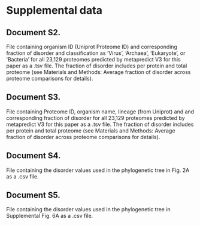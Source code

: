 # Supplemental data

## Document S2. 

File containing organism ID (Uniprot Proteome ID) and corresponding fraction of disorder and classification as ‘Virus’, ‘Archaea’, ‘Eukaryote’, or ‘Bacteria’ for all 23,129 proteomes predicted by metapredict V3 for this paper as a .tsv file. The fraction of disorder includes per protein and total proteome (see Materials and Methods: Average fraction of disorder across proteome comparisons for details).

## Document S3. 

File containing Proteome ID, organism name, lineage (from Uniprot) and and corresponding fraction of disorder for all 23,129 proteomes predicted by metapredict V3 for this paper as a .tsv file. The fraction of disorder includes per protein and total proteome (see Materials and Methods: Average fraction of disorder across proteome comparisons for details).

## Document S4. 

File containing the disorder values used in the phylogenetic tree in Fig. 2A as a .csv file. 

## Document S5. 

File containing the disorder values used in the phylogenetic tree in Supplemental Fig. 6A as a .csv file. 